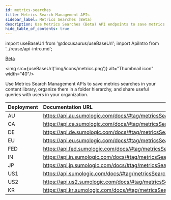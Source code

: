```yaml
---
id: metrics-searches
title: Metrics Search Management APIs
sidebar_label: Metrics Searches (Beta)
description: Use Metrics Searches (Beta) API endpoints to save metrics searches in your content library, organize them in a folder hierarchy, and share useful queries with users in your organization.
hide_table_of_contents: true
---
```


import useBaseUrl from '@docusaurus/useBaseUrl';
import ApiIntro from '../reuse/api-intro.md';

<p> <a href="/docs/beta"><span className="beta">Beta</span></a> </p>

<img src={useBaseUrl('img/icons/metrics.png')} alt="Thumbnail icon" width="40"/>

Use Metrics Search Management APIs to save metrics searches in your content library, organize them in a folder hierarchy, and share useful queries with users in your organization. 

<ApiIntro/>

| Deployment | Documentation URL                                        |
|:------------|:----------------------------------------------------------|
| AU         | https://api.au.sumologic.com/docs/#tag/metricsSearchesManagement  |
| CA         | https://api.ca.sumologic.com/docs/#tag/metricsSearchesManagement  |
| DE         | https://api.de.sumologic.com/docs/#tag/metricsSearchesManagement  |
| EU         | https://api.eu.sumologic.com/docs/#tag/metricsSearchesManagement  |
| FED        | https://api.fed.sumologic.com/docs/#tag/metricsSearchesManagement |
| IN         | https://api.in.sumologic.com/docs/#tag/metricsSearchesManagement  |
| JP         | https://api.jp.sumologic.com/docs/#tag/metricsSearchesManagement  |
| US1        | https://api.sumologic.com/docs/#tag/metricsSearchesManagement     |
| US2        | https://api.us2.sumologic.com/docs/#tag/metricsSearchesManagement |
| KR         | https://api.kr.sumologic.com/docs/#tag/metricsSearchesManagementV1 |
